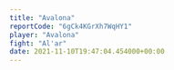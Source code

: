 ```yaml
---
title: "Avalona"
reportCode: "6gCk4KGrXh7WqHY1"
player: "Avalona"
fight: "Al'ar"
date: 2021-11-10T19:47:04.454000+00:00
---
```

